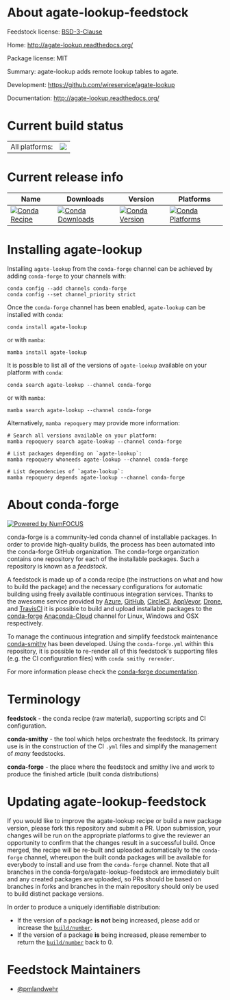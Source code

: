 About agate-lookup-feedstock
============================

Feedstock license: [BSD-3-Clause](https://github.com/conda-forge/agate-lookup-feedstock/blob/main/LICENSE.txt)

Home: http://agate-lookup.readthedocs.org/

Package license: MIT

Summary: agate-lookup adds remote lookup tables to agate.

Development: https://github.com/wireservice/agate-lookup

Documentation: http://agate-lookup.readthedocs.org/

Current build status
====================


<table><tr><td>All platforms:</td>
    <td>
      <a href="https://dev.azure.com/conda-forge/feedstock-builds/_build/latest?definitionId=2659&branchName=main">
        <img src="https://dev.azure.com/conda-forge/feedstock-builds/_apis/build/status/agate-lookup-feedstock?branchName=main">
      </a>
    </td>
  </tr>
</table>

Current release info
====================

| Name | Downloads | Version | Platforms |
| --- | --- | --- | --- |
| [![Conda Recipe](https://img.shields.io/badge/recipe-agate--lookup-green.svg)](https://anaconda.org/conda-forge/agate-lookup) | [![Conda Downloads](https://img.shields.io/conda/dn/conda-forge/agate-lookup.svg)](https://anaconda.org/conda-forge/agate-lookup) | [![Conda Version](https://img.shields.io/conda/vn/conda-forge/agate-lookup.svg)](https://anaconda.org/conda-forge/agate-lookup) | [![Conda Platforms](https://img.shields.io/conda/pn/conda-forge/agate-lookup.svg)](https://anaconda.org/conda-forge/agate-lookup) |

Installing agate-lookup
=======================

Installing `agate-lookup` from the `conda-forge` channel can be achieved by adding `conda-forge` to your channels with:

```
conda config --add channels conda-forge
conda config --set channel_priority strict
```

Once the `conda-forge` channel has been enabled, `agate-lookup` can be installed with `conda`:

```
conda install agate-lookup
```

or with `mamba`:

```
mamba install agate-lookup
```

It is possible to list all of the versions of `agate-lookup` available on your platform with `conda`:

```
conda search agate-lookup --channel conda-forge
```

or with `mamba`:

```
mamba search agate-lookup --channel conda-forge
```

Alternatively, `mamba repoquery` may provide more information:

```
# Search all versions available on your platform:
mamba repoquery search agate-lookup --channel conda-forge

# List packages depending on `agate-lookup`:
mamba repoquery whoneeds agate-lookup --channel conda-forge

# List dependencies of `agate-lookup`:
mamba repoquery depends agate-lookup --channel conda-forge
```


About conda-forge
=================

[![Powered by
NumFOCUS](https://img.shields.io/badge/powered%20by-NumFOCUS-orange.svg?style=flat&colorA=E1523D&colorB=007D8A)](https://numfocus.org)

conda-forge is a community-led conda channel of installable packages.
In order to provide high-quality builds, the process has been automated into the
conda-forge GitHub organization. The conda-forge organization contains one repository
for each of the installable packages. Such a repository is known as a *feedstock*.

A feedstock is made up of a conda recipe (the instructions on what and how to build
the package) and the necessary configurations for automatic building using freely
available continuous integration services. Thanks to the awesome service provided by
[Azure](https://azure.microsoft.com/en-us/services/devops/), [GitHub](https://github.com/),
[CircleCI](https://circleci.com/), [AppVeyor](https://www.appveyor.com/),
[Drone](https://cloud.drone.io/welcome), and [TravisCI](https://travis-ci.com/)
it is possible to build and upload installable packages to the
[conda-forge](https://anaconda.org/conda-forge) [Anaconda-Cloud](https://anaconda.org/)
channel for Linux, Windows and OSX respectively.

To manage the continuous integration and simplify feedstock maintenance
[conda-smithy](https://github.com/conda-forge/conda-smithy) has been developed.
Using the ``conda-forge.yml`` within this repository, it is possible to re-render all of
this feedstock's supporting files (e.g. the CI configuration files) with ``conda smithy rerender``.

For more information please check the [conda-forge documentation](https://conda-forge.org/docs/).

Terminology
===========

**feedstock** - the conda recipe (raw material), supporting scripts and CI configuration.

**conda-smithy** - the tool which helps orchestrate the feedstock.
                   Its primary use is in the construction of the CI ``.yml`` files
                   and simplify the management of *many* feedstocks.

**conda-forge** - the place where the feedstock and smithy live and work to
                  produce the finished article (built conda distributions)


Updating agate-lookup-feedstock
===============================

If you would like to improve the agate-lookup recipe or build a new
package version, please fork this repository and submit a PR. Upon submission,
your changes will be run on the appropriate platforms to give the reviewer an
opportunity to confirm that the changes result in a successful build. Once
merged, the recipe will be re-built and uploaded automatically to the
`conda-forge` channel, whereupon the built conda packages will be available for
everybody to install and use from the `conda-forge` channel.
Note that all branches in the conda-forge/agate-lookup-feedstock are
immediately built and any created packages are uploaded, so PRs should be based
on branches in forks and branches in the main repository should only be used to
build distinct package versions.

In order to produce a uniquely identifiable distribution:
 * If the version of a package **is not** being increased, please add or increase
   the [``build/number``](https://docs.conda.io/projects/conda-build/en/latest/resources/define-metadata.html#build-number-and-string).
 * If the version of a package **is** being increased, please remember to return
   the [``build/number``](https://docs.conda.io/projects/conda-build/en/latest/resources/define-metadata.html#build-number-and-string)
   back to 0.

Feedstock Maintainers
=====================

* [@pmlandwehr](https://github.com/pmlandwehr/)

